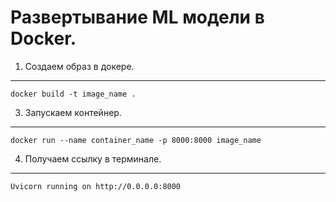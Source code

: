 # Развертывание ML модели в Docker.

1. Создаем образ в докере.
---------------------

    docker build -t image_name .

3. Запускаем контейнер.
----------------

    docker run --name container_name -p 8000:8000 image_name

4. Получаем ссылку в терминале.
----------------------

    Uvicorn running on http://0.0.0.0:8000


